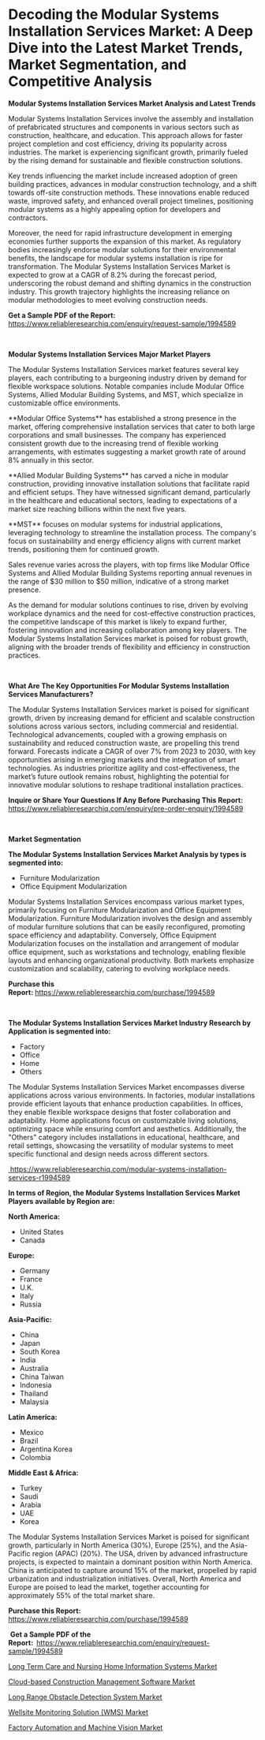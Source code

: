 <p><h1>Decoding the Modular Systems Installation Services Market: A Deep Dive into the Latest Market Trends, Market Segmentation, and Competitive Analysis</h1></p><p><strong>Modular Systems Installation Services Market Analysis and Latest Trends</strong></p>
<p><p>Modular Systems Installation Services involve the assembly and installation of prefabricated structures and components in various sectors such as construction, healthcare, and education. This approach allows for faster project completion and cost efficiency, driving its popularity across industries. The market is experiencing significant growth, primarily fueled by the rising demand for sustainable and flexible construction solutions. </p><p>Key trends influencing the market include increased adoption of green building practices, advances in modular construction technology, and a shift towards off-site construction methods. These innovations enable reduced waste, improved safety, and enhanced overall project timelines, positioning modular systems as a highly appealing option for developers and contractors. </p><p>Moreover, the need for rapid infrastructure development in emerging economies further supports the expansion of this market. As regulatory bodies increasingly endorse modular solutions for their environmental benefits, the landscape for modular systems installation is ripe for transformation. The Modular Systems Installation Services Market is expected to grow at a CAGR of 8.2% during the forecast period, underscoring the robust demand and shifting dynamics in the construction industry. This growth trajectory highlights the increasing reliance on modular methodologies to meet evolving construction needs.</p></p>
<p><strong>Get a Sample PDF of the Report:&nbsp;</strong> <a href="https://www.reliableresearchiq.com/enquiry/request-sample/1994589?utm_campaign=1877&utm_medium=2&utm_source=Github&utm_content=ia&utm_term=11032025&utm_id=modular-systems-installation-services">https://www.reliableresearchiq.com/enquiry/request-sample/1994589</a></p>
<p>&nbsp;</p>
<p><strong>Modular Systems Installation Services Major Market Players</strong></p>
<p><p>The Modular Systems Installation Services market features several key players, each contributing to a burgeoning industry driven by demand for flexible workspace solutions. Notable companies include Modular Office Systems, Allied Modular Building Systems, and MST, which specialize in customizable office environments.</p><p>**Modular Office Systems** has established a strong presence in the market, offering comprehensive installation services that cater to both large corporations and small businesses. The company has experienced consistent growth due to the increasing trend of flexible working arrangements, with estimates suggesting a market growth rate of around 8% annually in this sector. </p><p>**Allied Modular Building Systems** has carved a niche in modular construction, providing innovative installation solutions that facilitate rapid and efficient setups. They have witnessed significant demand, particularly in the healthcare and educational sectors, leading to expectations of a market size reaching billions within the next five years.</p><p>**MST** focuses on modular systems for industrial applications, leveraging technology to streamline the installation process. The company's focus on sustainability and energy efficiency aligns with current market trends, positioning them for continued growth. </p><p>Sales revenue varies across the players, with top firms like Modular Office Systems and Allied Modular Building Systems reporting annual revenues in the range of $30 million to $50 million, indicative of a strong market presence.</p><p>As the demand for modular solutions continues to rise, driven by evolving workplace dynamics and the need for cost-effective construction practices, the competitive landscape of this market is likely to expand further, fostering innovation and increasing collaboration among key players. The Modular Systems Installation Services market is poised for robust growth, aligning with the broader trends of flexibility and efficiency in construction practices.</p></p>
<p>&nbsp;</p>
<p><strong>What Are The Key Opportunities For Modular Systems Installation Services Manufacturers?</strong></p>
<p><p>The Modular Systems Installation Services market is poised for significant growth, driven by increasing demand for efficient and scalable construction solutions across various sectors, including commercial and residential. Technological advancements, coupled with a growing emphasis on sustainability and reduced construction waste, are propelling this trend forward. Forecasts indicate a CAGR of over 7% from 2023 to 2030, with key opportunities arising in emerging markets and the integration of smart technologies. As industries prioritize agility and cost-effectiveness, the market’s future outlook remains robust, highlighting the potential for innovative modular solutions to reshape traditional installation practices.</p></p>
<p><strong>Inquire or Share Your Questions If Any Before Purchasing This Report:</strong> <a href="https://www.reliableresearchiq.com/enquiry/pre-order-enquiry/1994589?utm_campaign=1877&utm_medium=2&utm_source=Github&utm_content=ia&utm_term=11032025&utm_id=modular-systems-installation-services">https://www.reliableresearchiq.com/enquiry/pre-order-enquiry/1994589</a></p>
<p>&nbsp;</p>
<p><strong>Market Segmentation</strong></p>
<p><strong>The Modular Systems Installation Services Market Analysis by types is segmented into:</strong></p>
<p><ul><li>Furniture Modularization</li><li>Office Equipment Modularization</li></ul></p>
<p><p>Modular Systems Installation Services encompass various market types, primarily focusing on Furniture Modularization and Office Equipment Modularization. Furniture Modularization involves the design and assembly of modular furniture solutions that can be easily reconfigured, promoting space efficiency and adaptability. Conversely, Office Equipment Modularization focuses on the installation and arrangement of modular office equipment, such as workstations and technology, enabling flexible layouts and enhancing organizational productivity. Both markets emphasize customization and scalability, catering to evolving workplace needs.</p></p>
<p><strong>Purchase this Report:&nbsp;</strong><a href="https://www.reliableresearchiq.com/purchase/1994589?utm_campaign=1877&utm_medium=2&utm_source=Github&utm_content=ia&utm_term=11032025&utm_id=modular-systems-installation-services">https://www.reliableresearchiq.com/purchase/1994589</a></p>
<p>&nbsp;</p>
<p><strong>The Modular Systems Installation Services Market Industry Research by Application is segmented into:</strong></p>
<p><ul><li>Factory</li><li>Office</li><li>Home</li><li>Others</li></ul></p>
<p><p>The Modular Systems Installation Services Market encompasses diverse applications across various environments. In factories, modular installations provide efficient layouts that enhance production capabilities. In offices, they enable flexible workspace designs that foster collaboration and adaptability. Home applications focus on customizable living solutions, optimizing space while ensuring comfort and aesthetics. Additionally, the "Others" category includes installations in educational, healthcare, and retail settings, showcasing the versatility of modular systems to meet specific functional and design needs across different sectors.</p></p>
<p><a href="https://www.reliableresearchiq.com/modular-systems-installation-services-r1994589?utm_campaign=1877&utm_medium=2&utm_source=Github&utm_content=ia&utm_term=11032025&utm_id=modular-systems-installation-services">&nbsp;https://www.reliableresearchiq.com/modular-systems-installation-services-r1994589</a></p>
<p><strong>In terms of Region, the Modular Systems Installation Services Market Players available by Region are:</strong></p>
<p>
    <p> <strong> North America: </strong>
        <ul>
            <li>United States</li>
            <li>Canada</li>
        </ul>
        </p> 
    <p> <strong> Europe: </strong>
        <ul>
            <li>Germany</li>
            <li>France</li>
            <li>U.K.</li>
            <li>Italy</li>
            <li>Russia</li>
        </ul>
        </p> 
    <p> <strong> Asia-Pacific: </strong>
        <ul>
            <li>China</li>
            <li>Japan</li>
            <li>South Korea</li>
            <li>India</li>
            <li>Australia</li>
            <li>China Taiwan</li>
            <li>Indonesia</li>
            <li>Thailand</li>
            <li>Malaysia</li>
        </ul>
        </p> 
    <p> <strong> Latin America: </strong>
        <ul>
            <li>Mexico</li>
            <li>Brazil</li>
            <li>Argentina Korea</li>
            <li>Colombia</li>
        </ul>
        </p> 
    <p> <strong> Middle East & Africa: </strong>
        <ul>
            <li>Turkey</li>
            <li>Saudi</li>
            <li>Arabia</li>
            <li>UAE</li>
            <li>Korea</li>
        </ul>
    </p>
    </p>
<p><p>The Modular Systems Installation Services Market is poised for significant growth, particularly in North America (30%), Europe (25%), and the Asia-Pacific region (APAC) (20%). The USA, driven by advanced infrastructure projects, is expected to maintain a dominant position within North America. China is anticipated to capture around 15% of the market, propelled by rapid urbanization and industrialization initiatives. Overall, North America and Europe are poised to lead the market, together accounting for approximately 55% of the total market share.</p></p>
<p><strong>Purchase this Report: </strong><a href="https://www.reliableresearchiq.com/purchase/1994589?utm_campaign=1877&utm_medium=2&utm_source=Github&utm_content=ia&utm_term=11032025&utm_id=modular-systems-installation-services">https://www.reliableresearchiq.com/purchase/1994589</a></p>
<p>&nbsp;<strong>Get a Sample PDF of the Report:&nbsp;&nbsp;</strong><a href="https://www.reliableresearchiq.com/enquiry/request-sample/1994589?utm_campaign=1877&utm_medium=2&utm_source=Github&utm_content=ia&utm_term=11032025&utm_id=modular-systems-installation-services">https://www.reliableresearchiq.com/enquiry/request-sample/1994589</a></p>
<p><strong></strong></p>
<p><p><a href="https://github.com/ceranamaduvq/Market-Research-Report-List-1/blob/main/long-term-care-and-nursing-home-information-systems-market.md?utm_campaign=1877&utm_medium=2&utm_source=Github&utm_content=ia&utm_term=11032025&utm_id=modular-systems-installation-services">Long Term Care and Nursing Home Information Systems Market</a></p><p><a href="https://github.com/astadtetcha28/Market-Research-Report-List-1/blob/main/cloud-based-construction-management-software-market.md?utm_campaign=1877&utm_medium=2&utm_source=Github&utm_content=ia&utm_term=11032025&utm_id=modular-systems-installation-services">Cloud-based Construction Management Software Market</a></p><p><a href="https://github.com/sibellanikmn/Market-Research-Report-List-1/blob/main/long-range-obstacle-detection-system-market.md?utm_campaign=1877&utm_medium=2&utm_source=Github&utm_content=ia&utm_term=11032025&utm_id=modular-systems-installation-services">Long Range Obstacle Detection System Market</a></p><p><a href="https://github.com/heeildannas/Market-Research-Report-List-1/blob/main/wellsite-monitoring-solution-wms-market.md?utm_campaign=1877&utm_medium=2&utm_source=Github&utm_content=ia&utm_term=11032025&utm_id=modular-systems-installation-services">Wellsite Monitoring Solution (WMS) Market</a></p><p><a href="https://github.com/geresalgieaz/Market-Research-Report-List-1/blob/main/factory-automation-and-machine-vision-market.md?utm_campaign=1877&utm_medium=2&utm_source=Github&utm_content=ia&utm_term=11032025&utm_id=modular-systems-installation-services">Factory Automation and Machine Vision Market</a></p></p>